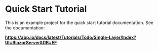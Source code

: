 # Quick Start Tutorial

This is an example project for the quick start tutorial documentation. See the documentation:

**https://abp.io/docs/latest/Tutorials/Todo/Single-Layer/Index?UI=BlazorServer&DB=EF**